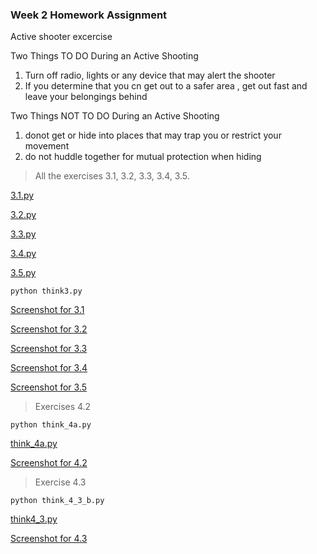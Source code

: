 ### Week 2 Homework Assignment

Active shooter excercise

Two Things TO DO During an Active Shooting
1. Turn off radio, lights or any device that may alert the shooter
2. If you determine that you cn get out to a safer area , get out fast and leave your belongings behind

Two Things NOT TO DO During an Active Shooting
1.  donot get or hide into places that may trap you or restrict your movement
2.  do not huddle together for mutual protection when hiding

> All the exercises 3.1, 3.2, 3.3, 3.4, 3.5.

[3.1.py](https://github.com/sneha1302/fss16sas/blob/development/code/2/excercise1.py)

[3.2.py](https://github.com/sneha1302/fss16sas/blob/development/code/2/excercise2.py)

[3.3.py](https://github.com/sneha1302/fss16sas/blob/development/code/2/excercise3.py)

[3.4.py](https://github.com/sneha1302/fss16sas/blob/development/code/2/excercise4.py)

[3.5.py](https://github.com/sneha1302/fss16sas/blob/development/code/2/excercise5.py)

`python think3.py`

[Screenshot for 3.1](https://github.com/sneha1302/fss16sas/blob/development/code/2/screenshots/excercise1.png)

[Screenshot for 3.2](https://github.com/sneha1302/fss16sas/blob/development/code/2/screenshots/excercise2.png)

[Screenshot for 3.3](https://github.com/sneha1302/fss16sas/blob/development/code/2/screenshots/excercise3.png)

[Screenshot for 3.4](https://github.com/sneha1302/fss16sas/blob/development/code/2/screenshots/excercise4.png)

[Screenshot for 3.5](https://github.com/sneha1302/fss16sas/blob/development/code/2/screenshots/excercise5.png)


> Exercises 4.2

`python think_4a.py`

[think_4a.py](https://github.com/sneha1302/fss16sas/blob/development/code/2/4.2.py)

[Screenshot for 4.2](https://github.com/sneha1302/fss16sas/blob/development/code/2/screenshots/4.2.png)

> Exercise 4.3

`python think_4_3_b.py`

[think4_3.py](https://github.com/sneha1302/fss16sas/blob/development/code/2/4.3.py)

[Screenshot for 4.3](https://github.com/sneha1302/fss16sas/blob/development/code/2/screenshots/4.3.png)
